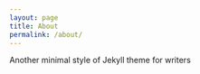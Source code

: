 ```yaml
---
layout: page
title: About
permalink: /about/
---
```


Another minimal style of Jekyll theme for writers
